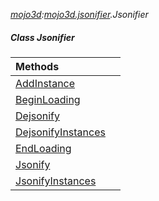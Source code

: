 _[mojo3d](../../modules/mojo3d/mojo3d-module.md):[mojo3d.jsonifier](../../modules/mojo3d/mojo3d-jsonifier.md).Jsonifier_
##### Class Jsonifier

| Methods | |
|:---|:---|
| [AddInstance](mojo3d-jsonifier-jsonifier-addinstance.md) |  |
| [BeginLoading](mojo3d-jsonifier-jsonifier-beginloading.md) |  |
| [Dejsonify](mojo3d-jsonifier-jsonifier-dejsonify.md) |  |
| [DejsonifyInstances](mojo3d-jsonifier-jsonifier-dejsonifyinstances.md) |  |
| [EndLoading](mojo3d-jsonifier-jsonifier-endloading.md) |  |
| [Jsonify](mojo3d-jsonifier-jsonifier-jsonify.md) |  |
| [JsonifyInstances](mojo3d-jsonifier-jsonifier-jsonifyinstances.md) |  |
